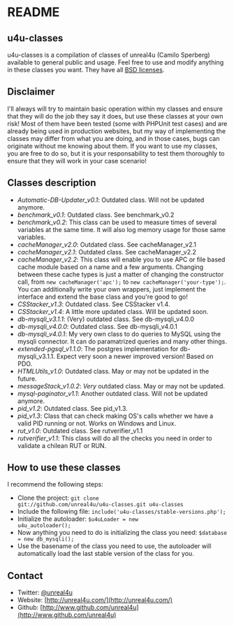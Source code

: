 README
==============

u4u-classes
--------------

u4u-classes is a compilation of classes of unreal4u (Camilo Sperberg) available to general public and usage. Feel free
to use and modify anything in these classes you want. They have all [BSD licenses](http://en.wikipedia.org/wiki/BSD_licenses).

Disclaimer
--------------

I'll always will try to maintain basic operation within my classes and ensure that they will do the job they say it does,
but use these classes at your own risk! Most of them have been tested (some with PHPUnit test cases) and are already
being used in production websites, but my way of implementing the classes may differ from what you are doing, and in
those cases, bugs can originate without me knowing about them. If you want to use my classes, you are free to do so, but
it is your responsability to test them thoroughly to ensure that they will work in your case scenario!

Classes description
--------------

* *Automatic-DB-Updater_v0.1*: Outdated class. Will not be updated anymore.
* *benchmark_v0.1*: Outdated class. See benchmark_v0.2
* *benchmark_v0.2*: This class can be used to measure times of several variables at the same time. It will also log
  memory usage for those same variables.
* *cacheManager_v2.0*: Outdated class. See cacheManager_v2.1
* *cacheManager_v2.1*: Outdated class. See cacheManager_v2.2
* *cacheManager_v2.2*: This class will enable you to use APC or file based cache module based on a name and a few
  arguments. Changing between these cache types is just a matter of changing the constructor call, from
  `new cacheManager('apc');` to `new cacheManager('your-type');`. You can additionally write your own wrappers, just
  implement the interface and extend the base class and you're good to go!
* *CSStacker_v1.3*: Outdated class. See CSStacker v1.4.
* *CSStacker_v1.4*: A little more updated class. Will be updated soon.
* *db-mysqli_v3.1.1*: (Very) outdated class. See db-mysqli_v4.0.0
* *db-mysqli_v4.0.0*: Outdated class. See db-mysqli_v4.0.1
* *db-mysqli_v4.0.1*: My very own class to do queries to MySQL using the mysqli connector. It can do paramatrized
  queries and many other things.
* *extended-pgsql_v1.1.0*: The postgres implementation for db-mysqli_v3.1.1. Expect very soon a newer improved version!
  Based on PDO.
* *HTMLUtils_v1.0*: Outdated class. May or may not be updated in the future.
* *messageStack_v1.0.2*: _Very_ outdated class. May or may not be updated.
* *mysql-paginator_v1.1*: Another outdated class. Will not be updated anymore.
* *pid_v1.2*: Outdated class. See pid_v1.3.
* *pid_v1.3*: Class that can check making OS's calls whether we have a valid PID running or not. Works on Windows and
  Linux.
* *rut_v1.0*: Outdated class. See rutverifier_v1.1
* *rutverifier_v1.1*: This class will do all the checks you need in order to validate a chilean RUT or RUN. 

How to use these classes
--------------

I recommend the following steps: 
* Clone the project: <code>git clone git://github.com/unreal4u/u4u-classes.git u4u-classes</code>
* Include the following file: <code>include('u4u-classes/stable-versions.php');</code>
* Initialize the autoloader: <code>$u4uLoader = new u4u_autoloader();</code>
* Now anything you need to do is initializing the class you need: <code>$database = new db_mysqli();</code>
* Use the basename of the class you need to use, the autoloader will automatically load the last stable version of the
  class for you. 

Contact
--------------

* Twitter: [@unreal4u](http://twitter.com/unreal4u)
* Website: [http://unreal4u.com/](http://unreal4u.com/)
* Github:  [http://www.github.com/unreal4u](http://www.github.com/unreal4u)
